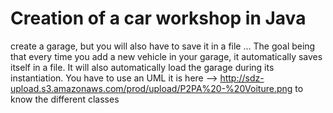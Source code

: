 # Creation of a car workshop in Java
 create a garage, but you will also have to save it in a file ... 
 The goal being that every time you add a new vehicle in your garage,
 it automatically saves itself in a file. It will also automatically load the garage during its instantiation.
 You have to use an UML it is here --> http://sdz-upload.s3.amazonaws.com/prod/upload/P2PA%20-%20Voiture.png
 to know the different classes
 

